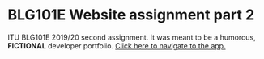 # BLG101E Website assignment part 2

ITU BLG101E 2019/20 second assignment. It was meant to be a humorous, **FICTIONAL** developer portfolio. [Click here to navigate to the app.](https://baglayan19-assignment2.herokuapp.com/) 
